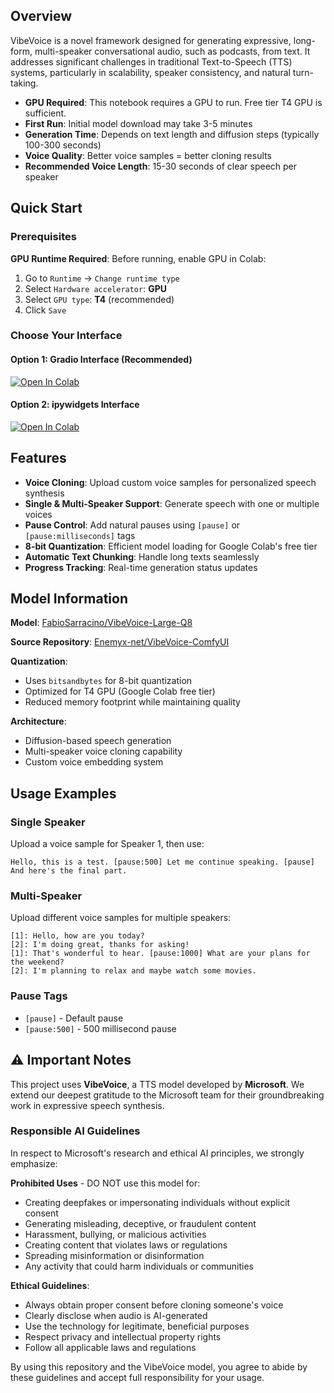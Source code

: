 
## Overview

VibeVoice is a novel framework designed for generating expressive, long-form, multi-speaker conversational audio, such as podcasts, from text. It addresses significant challenges in traditional Text-to-Speech (TTS) systems, particularly in scalability, speaker consistency, and natural turn-taking.

- **GPU Required**: This notebook requires a GPU to run. Free tier T4 GPU is sufficient.
- **First Run**: Initial model download may take 3-5 minutes
- **Generation Time**: Depends on text length and diffusion steps (typically 100-300 seconds)
- **Voice Quality**: Better voice samples = better cloning results
- **Recommended Voice Length**: 15-30 seconds of clear speech per speaker

## Quick Start

### Prerequisites

**GPU Runtime Required**: Before running, enable GPU in Colab:
1. Go to `Runtime` → `Change runtime type`
2. Select `Hardware accelerator`: **GPU**
3. Select `GPU type`: **T4** (recommended)
4. Click `Save`

### Choose Your Interface

#### Option 1: Gradio Interface (Recommended)

[![Open In Colab](https://colab.research.google.com/assets/colab-badge.svg)](https://colab.research.google.com/github/nurimator/VibeVoice-Large-Q8-Colab/blob/main/vibevoice_gradio_inference.ipynb)

#### Option 2: ipywidgets Interface

[![Open In Colab](https://colab.research.google.com/assets/colab-badge.svg)](https://colab.research.google.com/github/nurimator/VibeVoice-Large-Q8-Colab/blob/main/vibevoice_standalone_inference.ipynb)

## Features

- **Voice Cloning**: Upload custom voice samples for personalized speech synthesis
- **Single & Multi-Speaker Support**: Generate speech with one or multiple voices
- **Pause Control**: Add natural pauses using `[pause]` or `[pause:milliseconds]` tags
- **8-bit Quantization**: Efficient model loading for Google Colab's free tier
- **Automatic Text Chunking**: Handle long texts seamlessly
- **Progress Tracking**: Real-time generation status updates

## Model Information

**Model**: [FabioSarracino/VibeVoice-Large-Q8](https://huggingface.co/FabioSarracino/VibeVoice-Large-Q8)

**Source Repository**: [Enemyx-net/VibeVoice-ComfyUI](https://github.com/Enemyx-net/VibeVoice-ComfyUI)

**Quantization**: 
- Uses `bitsandbytes` for 8-bit quantization
- Optimized for T4 GPU (Google Colab free tier)
- Reduced memory footprint while maintaining quality

**Architecture**:
- Diffusion-based speech generation
- Multi-speaker voice cloning capability
- Custom voice embedding system

##  Usage Examples

### Single Speaker

Upload a voice sample for Speaker 1, then use:

```
Hello, this is a test. [pause:500] Let me continue speaking. [pause] And here's the final part.
```

### Multi-Speaker

Upload different voice samples for multiple speakers:

```
[1]: Hello, how are you today?
[2]: I'm doing great, thanks for asking!
[1]: That's wonderful to hear. [pause:1000] What are your plans for the weekend?
[2]: I'm planning to relax and maybe watch some movies.
```

### Pause Tags

- `[pause]` - Default pause
- `[pause:500]` - 500 millisecond pause


## ⚠️ Important Notes

This project uses **VibeVoice**, a TTS model developed by **Microsoft**. We extend our deepest gratitude to the Microsoft team for their groundbreaking work in expressive speech synthesis.

### Responsible AI Guidelines

In respect to Microsoft's research and ethical AI principles, we strongly emphasize:

**Prohibited Uses** - DO NOT use this model for:
- Creating deepfakes or impersonating individuals without explicit consent
- Generating misleading, deceptive, or fraudulent content
- Harassment, bullying, or malicious activities
- Creating content that violates laws or regulations
- Spreading misinformation or disinformation
- Any activity that could harm individuals or communities

**Ethical Guidelines**:
- Always obtain proper consent before cloning someone's voice
- Clearly disclose when audio is AI-generated
- Use the technology for legitimate, beneficial purposes
- Respect privacy and intellectual property rights
- Follow all applicable laws and regulations

By using this repository and the VibeVoice model, you agree to abide by these guidelines and accept full responsibility for your usage.
